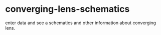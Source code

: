 # converging-lens-schematics
enter data and see a schematics and other information about converging lens.

